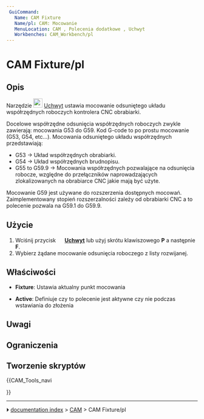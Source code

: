 ```yaml
---
 GuiCommand:
   Name: CAM Fixture
   Name/pl: CAM: Mocowanie
   MenuLocation: CAM , Polecenia dodatkowe , Uchwyt
   Workbenches: CAM_Workbench/pl
---
```


# CAM Fixture/pl



## Opis

Narzędzie <img alt="" src=images/CAM_Fixture.svg  style="width:24px;"> [Uchwyt](CAM_Fixture/pl.md) ustawia mocowanie odsuniętego układu współrzędnych roboczych kontrolera CNC obrabiarki.

Docelowe współrzędne odsunięcia współrzędnych roboczych zwykle zawierają: mocowania G53 do G59. Kod G-code to po prostu mocowanie (G53, G54, etc\...). Mocowania odsuniętego układu współrzędnych przedstawiają:

-   G53 → Układ współrzędnych obrabiarki.
-   G54 → Układ współrzędnych brudnopisu.
-   G55 to G59.9 → Mocowania współrzędnych pozwalające na odsunięcia robocze, względne do przełączników naprowadzających zlokalizowanych na obrabiarce CNC jakie mają być użyte.

Mocowanie G59 jest używane do rozszerzenia dostępnych mocowań. Zaimplementowany stopień rozszerzalności zależy od obrabiarki CNC a to polecenie pozwala na G59.1 do G59.9.



## Użycie

1.  Wciśnij przycisk **<img src="images/CAM_Fixture.svg" width=16px> [Uchwyt](CAM_Fixture/pl.md)** lub użyj skrótu klawiszowego **P** a następnie **F**.
2.  Wybierz żądane mocowanie odsunięcia roboczego z listy rozwijanej.



## Właściwości

-    **Fixture**: Ustawia aktualny punkt mocowania

-    **Active**: Definiuje czy to polecenie jest aktywne czy nie podczas wstawiania do złożenia



## Uwagi



## Ograniczenia



## Tworzenie skryptów 





{{CAM_Tools_navi

}}



---
⏵ [documentation index](../README.md) > [CAM](CAM_Workbench.md) > CAM Fixture/pl
